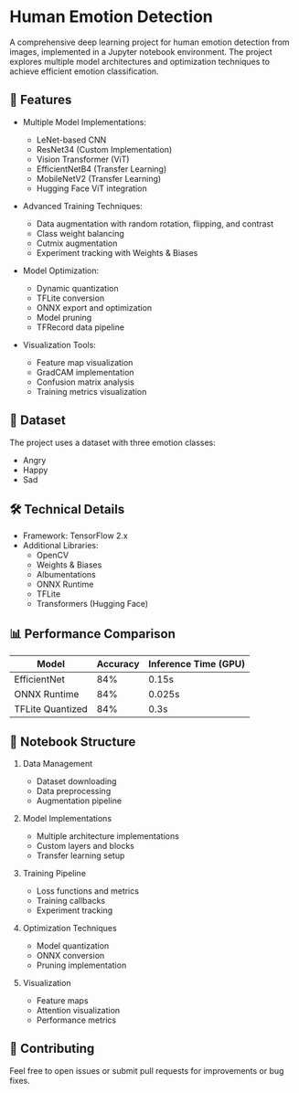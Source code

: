 # Human Emotion Detection

A comprehensive deep learning project for human emotion detection from images, implemented in a Jupyter notebook environment. The project explores multiple model architectures and optimization techniques to achieve efficient emotion classification.

## 🌟 Features

- Multiple Model Implementations:
  - LeNet-based CNN
  - ResNet34 (Custom Implementation)
  - Vision Transformer (ViT)
  - EfficientNetB4 (Transfer Learning)
  - MobileNetV2 (Transfer Learning)
  - Hugging Face ViT integration

- Advanced Training Techniques:
  - Data augmentation with random rotation, flipping, and contrast
  - Class weight balancing
  - Cutmix augmentation
  - Experiment tracking with Weights & Biases

- Model Optimization:
  - Dynamic quantization
  - TFLite conversion
  - ONNX export and optimization
  - Model pruning
  - TFRecord data pipeline

- Visualization Tools:
  - Feature map visualization
  - GradCAM implementation
  - Confusion matrix analysis
  - Training metrics visualization

## 🔢 Dataset

The project uses a dataset with three emotion classes:
- Angry
- Happy
- Sad

## 🛠️ Technical Details

- Framework: TensorFlow 2.x
- Additional Libraries:
  - OpenCV
  - Weights & Biases
  - Albumentations
  - ONNX Runtime
  - TFLite
  - Transformers (Hugging Face)

## 📊 Performance Comparison

| Model | Accuracy | Inference Time (GPU) |
|-------|----------|---------------------|
| EfficientNet | 84% | 0.15s |
| ONNX Runtime | 84% | 0.025s |
| TFLite Quantized | 84% | 0.3s |

## 📓 Notebook Structure

1. Data Management
   - Dataset downloading
   - Data preprocessing
   - Augmentation pipeline

2. Model Implementations
   - Multiple architecture implementations
   - Custom layers and blocks
   - Transfer learning setup

3. Training Pipeline
   - Loss functions and metrics
   - Training callbacks
   - Experiment tracking

4. Optimization Techniques
   - Model quantization
   - ONNX conversion
   - Pruning implementation

5. Visualization
   - Feature maps
   - Attention visualization
   - Performance metrics

## 🤝 Contributing

Feel free to open issues or submit pull requests for improvements or bug fixes.

